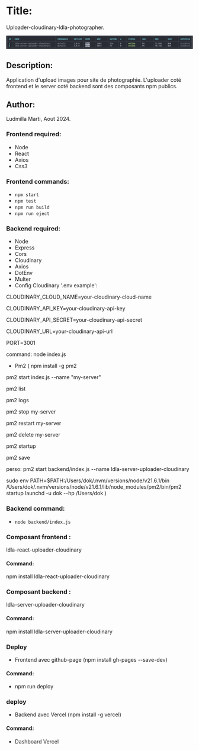 # Title:

Uploader-cloudinary-ldla-photographer.

![Description de l'image](/src/images/startServerPm2.png)

## Description:

Application d'upload images pour site de photographie. L'uploader coté frontend et le server coté backend sont des composants npm publics.

## Author: 
Ludmilla Marti, Aout 2024.

### Frontend required: 
- Node
- React
- Axios
- Css3

### Frontend commands:
- `npm start`
- `npm test`
- `npm run build`
- `npm run eject`

### Backend required: 
- Node
- Express
- Cors
- Cloudinary
- Axios
- DotEnv
- Multer
- Config Cloudinary '.env example': 

CLOUDINARY_CLOUD_NAME=your-cloudinary-cloud-name

CLOUDINARY_API_KEY=your-cloudinary-api-key

CLOUDINARY_API_SECRET=your-cloudinary-api-secret

CLOUDINARY_URL=your-cloudinary-api-url

PORT=3001

command: node index.js


- Pm2
( npm install -g pm2 

pm2 start index.js --name "my-server"

pm2 list

pm2 logs

pm2 stop my-server

pm2 restart my-server

pm2 delete my-server

pm2 startup

pm2 save

perso: pm2 start backend/index.js --name ldla-server-uploader-cloudinary

sudo env PATH=$PATH:/Users/dok/.nvm/versions/node/v21.6.1/bin /Users/dok/.nvm/versions/node/v21.6.1/lib/node_modules/pm2/bin/pm2 startup launchd -u dok --hp /Users/dok )


### Backend command:
- `node backend/index.js`

### Composant frontend :
ldla-react-uploader-cloudinary

#### Command:
npm install ldla-react-uploader-cloudinary

### Composant backend :
ldla-server-uploader-cloudinary

#### Command:
npm install ldla-server-uploader-cloudinary

### Deploy
- Frontend avec github-page (npm install gh-pages --save-dev)

#### Command:
- npm run deploy

### deploy
- Backend avec Vercel (npm install -g vercel)

#### Command:
- Dashboard Vercel